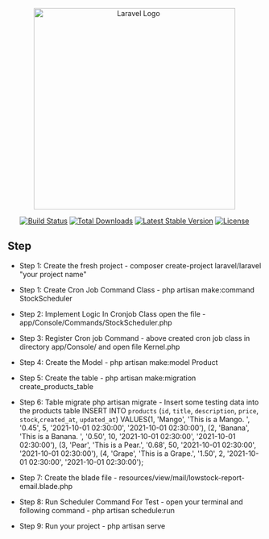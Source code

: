 <p align="center"><a href="https://laravel.com" target="_blank"><img src="https://raw.githubusercontent.com/laravel/art/master/logo-lockup/5%20SVG/2%20CMYK/1%20Full%20Color/laravel-logolockup-cmyk-red.svg" width="400" alt="Laravel Logo"></a></p>

<p align="center">
<a href="https://travis-ci.org/laravel/framework"><img src="https://travis-ci.org/laravel/framework.svg" alt="Build Status"></a>
<a href="https://packagist.org/packages/laravel/framework"><img src="https://img.shields.io/packagist/dt/laravel/framework" alt="Total Downloads"></a>
<a href="https://packagist.org/packages/laravel/framework"><img src="https://img.shields.io/packagist/v/laravel/framework" alt="Latest Stable Version"></a>
<a href="https://packagist.org/packages/laravel/framework"><img src="https://img.shields.io/packagist/l/laravel/framework" alt="License"></a>
</p>

## Step

- Step 1: Create the fresh project 
            - composer create-project laravel/laravel "your project name"
- Step 1: Create Cron Job Command Class
            - php artisan make:command StockScheduler
- Step 2: Implement Logic In Cronjob Class open the file
            - app/Console/Commands/StockScheduler.php
- Step 3: Register Cron job Command
            - above created cron job class in directory app/Console/ and open file  Kernel.php 
- Step 4: Create the Model
            - php artisan make:model Product
- Step 5: Create the table
            - php artisan make:migration create_products_table
- Step 6: Table migrate php artisan migrate 
            - Insert some testing data into the products table 
                INSERT INTO `products` (`id`, `title`, `description`, `price`, `stock`,`created_at`, `updated_at`) VALUES(1, 'Mango', 'This is a Mango. ', '0.45', 5, '2021-10-01 02:30:00', '2021-10-01 02:30:00'),
                (2, 'Banana', 'This is a Banana. ', '0.50', 10, '2021-10-01 02:30:00', '2021-10-01 02:30:00'),
                (3, 'Pear', 'This is a Pear.', '0.68', 50, '2021-10-01 02:30:00', '2021-10-01 02:30:00'),
                (4, 'Grape', 'This is a Grape.', '1.50', 2, '2021-10-01 02:30:00', '2021-10-01 02:30:00');

- Step 7: Create the blade file 
            - resources/view/mail/lowstock-report-email.blade.php 
- Step 8: Run Scheduler Command For Test
            - open your terminal and following command 
            - php artisan schedule:run
- Step 9: Run your project 
            - php artisan serve